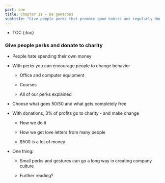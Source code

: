 ```yaml
---
part: one
title: Chapter 11 - Be generous
subtitle: "Give people perks that promote good habits and regularly donate to charity"
---
```


* TOC
{:toc}

### Give people perks and donate to charity

- People hate spending their own money

- With perks you can encourage people to change behavior

	- Office and computer equipment

	- Courses

	- All of our perks explained

- Choose what goes 50/50 and what gets completely free

- With donations, 3% of profits go to charity - and make change

	- How we do it

	- How we get love letters from many people

	- $500 is a lot of money

- One thing:

	- Small perks and gestures can go a long way in creating company culture

	- Further reading?
